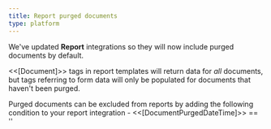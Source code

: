 ```yaml
---
title: Report purged documents
type: platform
---
```


We've updated **Report** integrations so they will now include purged documents by default.

&lt;&lt;[Document]&gt;&gt; tags in report templates will return data for *all* documents, but tags referring to form data will only be populated for documents that haven't been purged.

Purged documents can be excluded from reports by adding the following condition to your report integration - &lt;&lt;[DocumentPurgedDateTime]&gt;&gt; == &apos;&apos;